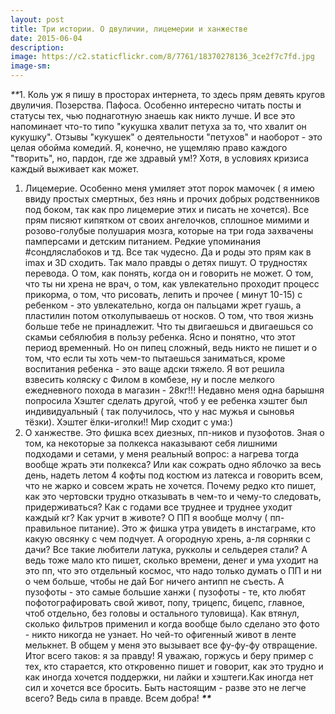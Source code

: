 ```yaml
---
layout: post
title: Три истории. О двуличии, лицемерии и ханжестве
date: 2015-06-04
description: 
image: https://c2.staticflickr.com/8/7761/18370278136_3ce2f7c7fd.jpg
image-sm: 
---
```

<p><em>**</em>1. Коль уж я пишу в просторах интернета, то здесь прям девять кругов двуличия. Позерства. Пафоса. Особенно интересно читать посты и статусы тех, чью поднаготную знаешь как никто лучше. И все это напоминает что-то типо "кукушка хвалит петуха за то, что хвалит он кукушку". Отзывы "кукушек" о деятельности "петухов" и наоборот - это целая обойма комедий. Я, конечно, не ущемляю право каждого "творить", но, пардон, где же здравый ум!? Хотя, в условиях кризиса каждый выживает как может.</p>
<ol>
<li>Лицемерие. Особенно меня умиляет этот порок мамочек ( я имею ввиду простых смертных, без нянь и прочих добрых родственников под боком, так как про лицемерие этих и писать не хочется). Все прям писяют кипятком от своих ангелочков, сплошное мимими и розово-голубые полушария мозга, которые на три года захвачены памперсами и детским питанием. Редкие упоминания #сондляслабоков и тд. Все так чудесно. Да и роды это прям как в imax и 3D сходить. Так мало правды о детях пишут. О трудностях перевода. О том, как понять, когда он и говорить не может. О том, что ты ни хрена не врач, о том, как увлекательно проходит процесс прикорма, о том, что рисовать, лепить и прочее ( минут 10-15) с ребенком - это увлекательно, когда он пальцами жрет гуашь, а пластилин потом отколупываешь от носков. О том, что твоя жизнь больше тебе не принадлежит. Что ты двигаешься и двигаешься со скамьи себялюбия в пользу ребенка. Ясно и понятно, что этот период временный. Но он пипец сложный, ведь никто не пишет и о том, что если ты хоть чем-то пытаешься заниматься, кроме воспитания ребенка - это ваще адски тяжело. Я вот решила взвесить коляску с Филом в комбезе, ну и после мелкого ежедневного похода в магазин - 28кг!!! Недавно меня одна барышня попросила Хэштег сделать другой, чтоб у ее ребенка хэштег был индивидуальный ( так получилось, что у нас мужья и сыновья тёзки). Хэштег ёлки-иголки!! Мир сходит с ума:) </li>
<li>О ханжестве. Это фишка всех диезных, пп-ников и пузофотов. Зная о том, ка некоторые за полкекса наказывают себя лишними подходами и сетами, у меня реальный вопрос: а нагрева тогда вообще жрать эти полкекса? Или как сожрать одно яблочко за весь день, надеть летом 4 кофты под костюм из латекса и говорить всем, что не жарко и совсем жрать не хочется. Почему редко кто пишет, как это чертовски трудно отказывать в чем-то и чему-то следовать, придерживаться? Как с годами все труднее и труднее уходит каждый кг? Как урчит в животе? О ПП я вообще молчу ( пп-правильное питание). Это ж фишка утра увидеть в инстаграме, кто какую овсянку с чем подчует. А огородную хрень, а-ля сорняки с дачи?
Все такие любители латука, рукколы и сельдерея стали? А ведь тоже мало кто пишет, сколько времени, денег и ума уходит на это пп, что это отдельный космос, что надо только думать о ПП и ни о чем больше, чтобы не дай Бог ничего антипп не съесть. А пузофоты - это самые большие ханжи ( пузофоты - те, кто любят пофотографировать свой живот, попу, трицепс, бицепс, главное, чтоб отдельно, без головы и остального туловища). Как втянул, сколько фильтров применил и когда вообще было сделано это фото - никто никогда не узнает. Но чей-то офигенный живот в ленте мелькнет. В общем у меня это вызывает все фу-фу-фу отвращение. Итог всего таков: я за правду! Я уважаю, горжусь и беру пример с тех, кто старается, кто откровенно пишет и говорит, как это трудно и как иногда хочется поддержки, ни лайки и хэштеги.Как иногда нет сил и хочется все бросить. Быть настоящим - разве это не легче всего? Ведь сила в правде. Всем добра! <strong><em>**</em></strong></li>
</ol>
